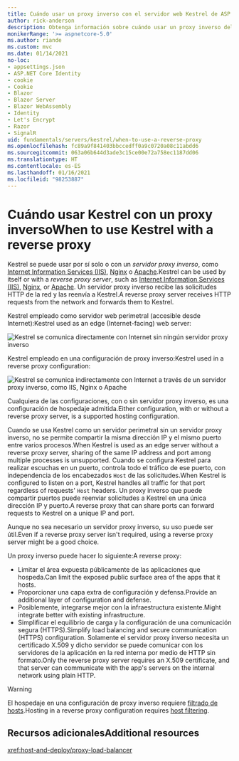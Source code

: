```yaml
---
title: Cuándo usar un proxy inverso con el servidor web Kestrel de ASP.NET Core
author: rick-anderson
description: Obtenga información sobre cuándo usar un proxy inverso delante de Kestrel, el servidor web multiplataforma para ASP.NET Core.
monikerRange: '>= aspnetcore-5.0'
ms.author: riande
ms.custom: mvc
ms.date: 01/14/2021
no-loc:
- appsettings.json
- ASP.NET Core Identity
- cookie
- Cookie
- Blazor
- Blazor Server
- Blazor WebAssembly
- Identity
- Let's Encrypt
- Razor
- SignalR
uid: fundamentals/servers/kestrel/when-to-use-a-reverse-proxy
ms.openlocfilehash: fc89a9f841403bbccedff0a9c0720a08c11abdd6
ms.sourcegitcommit: 063a06b644d3ade3c15ce00e72a758ec1187dd06
ms.translationtype: HT
ms.contentlocale: es-ES
ms.lasthandoff: 01/16/2021
ms.locfileid: "98253887"
---
```

# <a name="when-to-use-kestrel-with-a-reverse-proxy"></a><span data-ttu-id="6775f-103">Cuándo usar Kestrel con un proxy inverso</span><span class="sxs-lookup"><span data-stu-id="6775f-103">When to use Kestrel with a reverse proxy</span></span>

<span data-ttu-id="6775f-104">Kestrel se puede usar por sí solo o con un *servidor proxy inverso*, como [Internet Information Services (IIS)](https://www.iis.net/), [Nginx](https://nginx.org) o [Apache](https://httpd.apache.org/).</span><span class="sxs-lookup"><span data-stu-id="6775f-104">Kestrel can be used by itself or with a *reverse proxy server*, such as [Internet Information Services (IIS)](https://www.iis.net/), [Nginx](https://nginx.org), or [Apache](https://httpd.apache.org/).</span></span> <span data-ttu-id="6775f-105">Un servidor proxy inverso recibe las solicitudes HTTP de la red y las reenvía a Kestrel.</span><span class="sxs-lookup"><span data-stu-id="6775f-105">A reverse proxy server receives HTTP requests from the network and forwards them to Kestrel.</span></span>

<span data-ttu-id="6775f-106">Kestrel empleado como servidor web perimetral (accesible desde Internet):</span><span class="sxs-lookup"><span data-stu-id="6775f-106">Kestrel used as an edge (Internet-facing) web server:</span></span>

![Kestrel se comunica directamente con Internet sin ningún servidor proxy inverso](_static/kestrel-to-internet2.png)

<span data-ttu-id="6775f-108">Kestrel empleado en una configuración de proxy inverso:</span><span class="sxs-lookup"><span data-stu-id="6775f-108">Kestrel used in a reverse proxy configuration:</span></span>

![Kestrel se comunica indirectamente con Internet a través de un servidor proxy inverso, como IIS, Nginx o Apache](_static/kestrel-to-internet.png)

<span data-ttu-id="6775f-110">Cualquiera de las configuraciones, con o sin servidor proxy inverso, es una configuración de hospedaje admitida.</span><span class="sxs-lookup"><span data-stu-id="6775f-110">Either configuration, with or without a reverse proxy server, is a supported hosting configuration.</span></span>

<span data-ttu-id="6775f-111">Cuando se usa Kestrel como un servidor perimetral sin un servidor proxy inverso, no se permite compartir la misma dirección IP y el mismo puerto entre varios procesos.</span><span class="sxs-lookup"><span data-stu-id="6775f-111">When Kestrel is used as an edge server without a reverse proxy server, sharing of the same IP address and port among multiple processes is unsupported.</span></span> <span data-ttu-id="6775f-112">Cuando se configura Kestrel para realizar escuchas en un puerto, controla todo el tráfico de ese puerto, con independencia de los encabezados `Host` de las solicitudes.</span><span class="sxs-lookup"><span data-stu-id="6775f-112">When Kestrel is configured to listen on a port, Kestrel handles all traffic for that port regardless of requests' `Host` headers.</span></span> <span data-ttu-id="6775f-113">Un proxy inverso que puede compartir puertos puede reenviar solicitudes a Kestrel en una única dirección IP y puerto.</span><span class="sxs-lookup"><span data-stu-id="6775f-113">A reverse proxy that can share ports can forward requests to Kestrel on a unique IP and port.</span></span>

<span data-ttu-id="6775f-114">Aunque no sea necesario un servidor proxy inverso, su uso puede ser útil.</span><span class="sxs-lookup"><span data-stu-id="6775f-114">Even if a reverse proxy server isn't required, using a reverse proxy server might be a good choice.</span></span>

<span data-ttu-id="6775f-115">Un proxy inverso puede hacer lo siguiente:</span><span class="sxs-lookup"><span data-stu-id="6775f-115">A reverse proxy:</span></span>

* <span data-ttu-id="6775f-116">Limitar el área expuesta públicamente de las aplicaciones que hospeda.</span><span class="sxs-lookup"><span data-stu-id="6775f-116">Can limit the exposed public surface area of the apps that it hosts.</span></span>
* <span data-ttu-id="6775f-117">Proporcionar una capa extra de configuración y defensa.</span><span class="sxs-lookup"><span data-stu-id="6775f-117">Provide an additional layer of configuration and defense.</span></span>
* <span data-ttu-id="6775f-118">Posiblemente, integrarse mejor con la infraestructura existente.</span><span class="sxs-lookup"><span data-stu-id="6775f-118">Might integrate better with existing infrastructure.</span></span>
* <span data-ttu-id="6775f-119">Simplificar el equilibrio de carga y la configuración de una comunicación segura (HTTPS).</span><span class="sxs-lookup"><span data-stu-id="6775f-119">Simplify load balancing and secure communication (HTTPS) configuration.</span></span> <span data-ttu-id="6775f-120">Solamente el servidor proxy inverso necesita un certificado X.509 y dicho servidor se puede comunicar con los servidores de la aplicación en la red interna por medio de HTTP sin formato.</span><span class="sxs-lookup"><span data-stu-id="6775f-120">Only the reverse proxy server requires an X.509 certificate, and that server can communicate with the app's servers on the internal network using plain HTTP.</span></span>

> [!WARNING]
> <span data-ttu-id="6775f-121">El hospedaje en una configuración de proxy inverso requiere [filtrado de hosts](xref:fundamentals/servers/kestrel/host-filtering).</span><span class="sxs-lookup"><span data-stu-id="6775f-121">Hosting in a reverse proxy configuration requires [host filtering](xref:fundamentals/servers/kestrel/host-filtering).</span></span>

## <a name="additional-resources"></a><span data-ttu-id="6775f-122">Recursos adicionales</span><span class="sxs-lookup"><span data-stu-id="6775f-122">Additional resources</span></span>

<xref:host-and-deploy/proxy-load-balancer>

